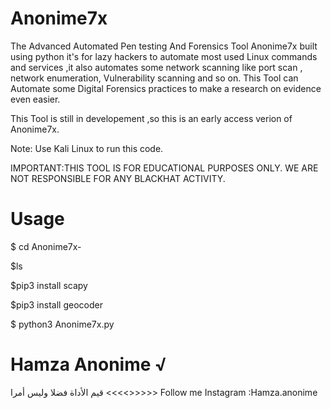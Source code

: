 # Anonime7x
The Advanced Automated Pen testing And Forensics Tool Anonime7x built using python it's for lazy hackers to automate most used Linux commands and services ,it also automates some network scanning like port scan , network enumeration, Vulnerability scanning and so on. This Tool can Automate some Digital Forensics practices to make a research on evidence even easier.

This Tool is still in developement ,so this is an early access verion of Anonime7x.


Note: Use Kali Linux to run this code.  

IMPORTANT:THIS TOOL IS FOR EDUCATIONAL PURPOSES ONLY.
WE ARE NOT RESPONSIBLE FOR ANY BLACKHAT ACTIVITY. 















# Usage

$ cd Anonime7x-

$ls

$pip3 install scapy

$pip3 install geocoder

$ python3 Anonime7x.py



# Hamza Anonime √
قيم الأداة فضلا وليس أمرا <<<<>>>>>
Follow me 
Instagram :Hamza.anonime
